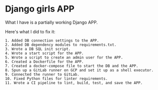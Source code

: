 # Django girls APP

What I have is a partially working Django APP.

Here's what I did to fix it:

    1. Added DB connection settings to the APP.
    2. Added DB dependency modules to requirements.txt.
    3. Wrote a DB SQL init script.
    4. Wrote a start script for the APP.
    5. Wrote a script to create an admin user for the APP.
    6. Created a Dockerfile for the APP.
    7. Created a docker-compose file to start the DB and the APP.
    8. Spun up a GitLab runner on GCP and set it up as a shell executor.
    9. Connected the runner to GitLab.
    10. Fixed Python files for linter requirements.
    11. Wrote a CI pipeline to lint, build, test, and save the APP.
